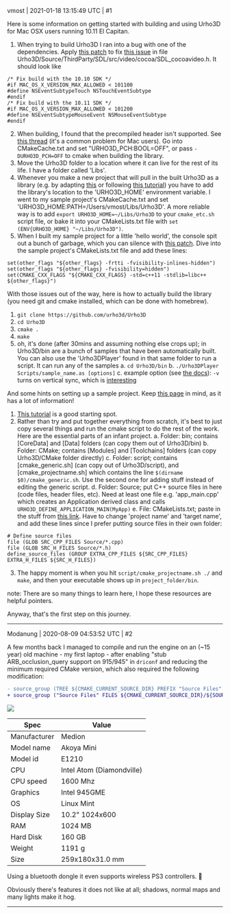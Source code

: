 vmost | 2021-01-18 13:15:49 UTC | #1

Here is some information on getting started with building and using Urho3D for Mac OSX users running 10.11 El Capitan.

1. When trying to build Urho3D I ran into a bug with one of the dependencies. Apply [this patch](https://gist.githubusercontent.com/illume/ac2eb4daa1bd805255d5355806acf822/raw/7e3c83f760fe5bf61a9f6bcc196ed9be6f6e22da/sdl2-mac-10-11.patch) to fix [this issue](https://discourse.libsdl.org/t/sdl-2-0-10-old-mac-os-el-capitan-10-11-and-xcode7-3/26554/11) in file Urho3D/Source/ThirdParty/SDL/src/video/cocoa/SDL_cocoavideo.h. It should look like
```
/* Fix build with the 10.10 SDK */
#if MAC_OS_X_VERSION_MAX_ALLOWED < 101100
#define NSEventSubtypeTouch NSTouchEventSubtype
#endif
/* Fix build with the 10.11 SDK */
#if MAC_OS_X_VERSION_MAX_ALLOWED < 101200
#define NSEventSubtypeMouseEvent NSMouseEventSubtype
#endif
```
2. When building, I found that the precompiled header isn't supported. See [this thread](https://discourse.urho3d.io/t/build-failed-in-mac-osx-no-suitable-precompiled-header/3794) (it's a common problem for Mac users). Go into CMakeCache.txt and set "URHO3D_PCH:BOOL=OFF", or pass `-DURHO3D_PCH=OFF` to cmake when building the library.
3. Move the Urho3D folder to a location where it can live for the rest of its life. I have a folder called 'Libs'.
4. Whenever you make a new project that will pull in the built Urho3D as a library (e.g. by adapting [this](https://github.com/ArnisLielturks/Urho3D-Project-Template) or following [this tutorial](https://www.youtube.com/playlist?list=PL9AoJQ0JIIKpOI4p_W02C9wRGIYB3n1RM)) you have to add the library's location to the 'URHO3D_HOME' environment variable. I went to my sample project's CMakeCache.txt and set 'URHO3D_HOME:PATH=/Users/vmost/Libs/Urho3D'. A more reliable way is to add `export URHO3D_HOME=~/Libs/Urho3D` to your `cmake_etc.sh` script file, or bake it into your CMakeLists.txt file with `set (ENV{URHO3D_HOME} "~/Libs/Urho3D")`.
5. When I built my sample project for a little 'hello world', the console spit out a bunch of garbage, which you can silence with [this patch](https://github.com/Microsoft/vcpkg/issues/4497). Dive into the sample project's CMakeLists.txt file and add these lines:
```
set(other_flags "${other_flags} -frtti -fvisibility-inlines-hidden")
set(other_flags "${other_flags} -fvisibility=hidden")
set(CMAKE_CXX_FLAGS "${CMAKE_CXX_FLAGS} -std=c++11 -stdlib=libc++ ${other_flags}")
```

With those issues out of the way, here is how to actually build the library (you need git and cmake installed, which can be done with homebrew).
1. `git clone https://github.com/urho3d/Urho3D`
2. `cd Urho3D`
3. `cmake .`
4. `make`
5. oh, it's done (after 30mins and assuming nothing else crops up); in Urho3D/bin are a bunch of samples that have been automatically built. You can also use the 'Urho3DPlayer' found in that same folder to run a script. It can run any of the samples
a. `cd Urho3D/bin`
b. `./Urho3DPlayer Scripts/sample_name.as [options]`
c. example option (see [the docs](https://urho3d.github.io/documentation/1.7/_running.html)): `-v` turns on vertical sync, which is [interesting](https://www.digitaltrends.com/computing/what-is-vsync/)

And some hints on setting up a sample project. Keep [this page](https://urho3d.github.io/documentation/1.7.1/index.html) in mind, as it has a lot of information!
1. [This tutorial](https://www.youtube.com/watch?v=B8fhIqGFyEU&list=PL9AoJQ0JIIKpOI4p_W02C9wRGIYB3n1RM&index=2) is a good starting spot. 
2. Rather than try and put together everything from scratch, it's best to just copy several things and run the cmake script to do the rest of the work. Here are the essential parts of an infant project.
a. Folder: bin; contains [CoreData] and [Data] folders (can copy them out of Urho3D/bin)
b. Folder: CMake; contains [Modules] and [Toolchains] folders (can copy Urho3D/CMake folder directly)
c. Folder: script; contains [cmake_generic.sh] (can copy out of Urho3D/script), and [cmake_projectname.sh] which contains the line `$(dirname $0)/cmake_generic.sh`. Use the second one for adding stuff instead of editing the generic script.
d. Folder: Source; put C++ source files in here (code files, header files, etc). Need at least one file e.g. 'app_main.cpp' which creates an Application derived class and calls `URHO3D_DEFINE_APPLICATION_MAIN(MyApp)`
e. File: CMakeLists.txt; paste in the stuff from [this link](https://urho3d.github.io/documentation/1.7.1/_using_library.html). Have to change 'project name' and 'target name', and add these lines since I prefer putting source files in their own folder:
```
# Define source files
file (GLOB SRC_CPP_FILES Source/*.cpp)
file (GLOB SRC_H_FILES Source/*.h)
define_source_files (GROUP EXTRA_CPP_FILES ${SRC_CPP_FILES} EXTRA_H_FILES ${SRC_H_FILES})
```
3. The happy moment is when you hit `script/cmake_projectname.sh ./` and `make`, and then your executable shows up in `project_folder/bin`.

note: There are so many things to learn here, I hope these resources are helpful pointers.

Anyway, that's the first step on this journey.

-------------------------

Modanung | 2020-08-09 04:53:52 UTC | #2

A few months back I managed to compile and run the engine on an (~15 year) old machine - my first laptop - after enabling "stub ARB_occlusion_query support on 915/945" in `driconf` and reducing the minimum required CMake version, which also required the following modification:
``` diff
- source_group (TREE ${CMAKE_CURRENT_SOURCE_DIR} PREFIX "Source Files" FILES ${SOURCE_FILES})
+ source_group ("Source Files" FILES ${CMAKE_CURRENT_SOURCE_DIR}/${SOURCE_FILES})
```

![](https://www.notebookcheck.net/uploads/tx_nbc2/illus_medionakoyae1210.jpg)

Spec | Value
---|---
Manufacturer | Medion
Model name | Akoya Mini
Model id |	E1210
CPU | Intel Atom (Diamondville)
CPU speed | 1600 Mhz
Graphics | Intel 945GME
OS | Linux Mint 
Display Size | 10.2" 1024x600
RAM | 1024 MB
Hard Disk | 160 GB
Weight | 1191 g
Size | 259x180x31.0 mm

Using a bluetooth dongle it even supports wireless PS3 controllers. :slightly_smiling_face:

Obviously there's features it does not like at all; shadows, normal maps and many lights make it hog.

-------------------------


